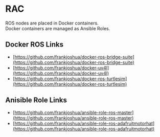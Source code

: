 # RAC
ROS nodes are placed in Docker containers.<br>
Docker containers are managed as Ansible Roles.

## Docker ROS Links
- [https://github.com/frankjoshua/docker-ros-bridge-suite](https://github.com/frankjoshua/docker-ros-bridge-suite)
- [https://github.com/frankjoshua/docker-uv4l](https://github.com/frankjoshua/docker-uv4l)
- [https://github.com/frankjoshua/docker-ros-turtlesim](https://github.com/frankjoshua/docker-ros-turtlesim)

## Anisible Role Links
- [https://github.com/frankjoshua/ansible-role-ros-master](https://github.com/frankjoshua/ansible-role-ros-master)
- [https://github.com/frankjoshua/ansible-role-ros-adafruitmotorhat](https://github.com/frankjoshua/ansible-role-ros-adafruitmotorhat)